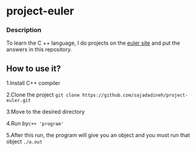# project-euler

### Description

To learn the C ++ language, I do projects on the [euler site](https://projecteuler.net/archives) and put the answers in this repository.

## How to use it?

1.Install C++ compiler

2.Clone the project `git clone https://github.com/sajadadineh/project-euler.git`

3.Move to the desired directory

4.Run by`c++ 'program'`

5.After this run, the program will give you an object and you must run that object `./a.out`
